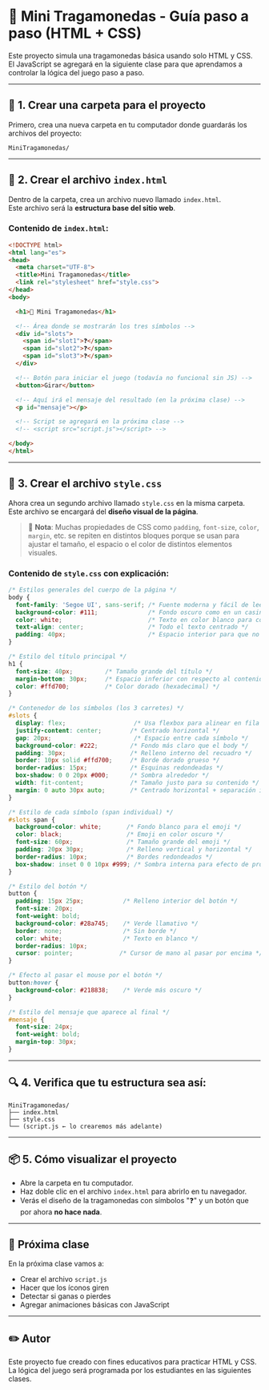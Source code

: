 # 🎰 Mini Tragamonedas - Guía paso a paso (HTML + CSS)

Este proyecto simula una tragamonedas básica usando solo HTML y CSS.  
El JavaScript se agregará en la siguiente clase para que aprendamos a controlar la lógica del juego paso a paso.

---

## 📁 1. Crear una carpeta para el proyecto

Primero, crea una nueva carpeta en tu computador donde guardarás los archivos del proyecto:

```
MiniTragamonedas/
```

---

## 📄 2. Crear el archivo `index.html`

Dentro de la carpeta, crea un archivo nuevo llamado `index.html`.  
Este archivo será la **estructura base del sitio web**.

### Contenido de `index.html`:

```html
<!DOCTYPE html>
<html lang="es">
<head>
  <meta charset="UTF-8">
  <title>Mini Tragamonedas</title>
  <link rel="stylesheet" href="style.css">
</head>
<body>

  <h1>🎰 Mini Tragamonedas</h1>

  <!-- Área donde se mostrarán los tres símbolos -->
  <div id="slots">
    <span id="slot1">❓</span>
    <span id="slot2">❓</span>
    <span id="slot3">❓</span>
  </div>

  <!-- Botón para iniciar el juego (todavía no funcional sin JS) -->
  <button>Girar</button>

  <!-- Aquí irá el mensaje del resultado (en la próxima clase) -->
  <p id="mensaje"></p>

  <!-- Script se agregará en la próxima clase -->
  <!-- <script src="script.js"></script> -->

</body>
</html>
```

---

## 🎨 3. Crear el archivo `style.css`

Ahora crea un segundo archivo llamado `style.css` en la misma carpeta.  
Este archivo se encargará del **diseño visual de la página**.

> 🧠 **Nota**: Muchas propiedades de CSS como `padding`, `font-size`, `color`, `margin`, etc. se repiten en distintos bloques porque se usan para ajustar el tamaño, el espacio o el color de distintos elementos visuales.

### Contenido de `style.css` con explicación:

```css
/* Estilos generales del cuerpo de la página */
body {
  font-family: 'Segoe UI', sans-serif; /* Fuente moderna y fácil de leer */
  background-color: #111;              /* Fondo oscuro como en un casino */
  color: white;                        /* Texto en color blanco para contraste */
  text-align: center;                  /* Todo el texto centrado */
  padding: 40px;                       /* Espacio interior para que no quede pegado al borde */
}

/* Estilo del título principal */
h1 {
  font-size: 40px;         /* Tamaño grande del título */
  margin-bottom: 30px;     /* Espacio inferior con respecto al contenido siguiente */
  color: #ffd700;          /* Color dorado (hexadecimal) */
}

/* Contenedor de los símbolos (los 3 carretes) */
#slots {
  display: flex;                   /* Usa flexbox para alinear en fila */
  justify-content: center;        /* Centrado horizontal */
  gap: 20px;                       /* Espacio entre cada símbolo */
  background-color: #222;         /* Fondo más claro que el body */
  padding: 30px;                  /* Relleno interno del recuadro */
  border: 10px solid #ffd700;     /* Borde dorado grueso */
  border-radius: 15px;            /* Esquinas redondeadas */
  box-shadow: 0 0 20px #000;      /* Sombra alrededor */
  width: fit-content;             /* Tamaño justo para su contenido */
  margin: 0 auto 30px auto;       /* Centrado horizontal + separación inferior */
}

/* Estilo de cada símbolo (span individual) */
#slots span {
  background-color: white;       /* Fondo blanco para el emoji */
  color: black;                  /* Emoji en color oscuro */
  font-size: 60px;               /* Tamaño grande del emoji */
  padding: 20px 30px;            /* Relleno vertical y horizontal */
  border-radius: 10px;           /* Bordes redondeados */
  box-shadow: inset 0 0 10px #999; /* Sombra interna para efecto de profundidad */
}

/* Estilo del botón */
button {
  padding: 15px 25px;           /* Relleno interior del botón */
  font-size: 20px;
  font-weight: bold;
  background-color: #28a745;    /* Verde llamativo */
  border: none;                 /* Sin borde */
  color: white;                 /* Texto en blanco */
  border-radius: 10px;
  cursor: pointer;             /* Cursor de mano al pasar por encima */
}

/* Efecto al pasar el mouse por el botón */
button:hover {
  background-color: #218838;    /* Verde más oscuro */
}

/* Estilo del mensaje que aparece al final */
#mensaje {
  font-size: 24px;
  font-weight: bold;
  margin-top: 30px;
}
```

---

## 🔍 4. Verifica que tu estructura sea así:

```
MiniTragamonedas/
├── index.html
├── style.css
└── (script.js ← lo crearemos más adelante)
```

---

## 📦 5. Cómo visualizar el proyecto

- Abre la carpeta en tu computador.
- Haz doble clic en el archivo `index.html` para abrirlo en tu navegador.
- Verás el diseño de la tragamonedas con símbolos "❓" y un botón que por ahora **no hace nada**.

---

## 🚀 Próxima clase

En la próxima clase vamos a:

- Crear el archivo `script.js`
- Hacer que los íconos giren
- Detectar si ganas o pierdes
- Agregar animaciones básicas con JavaScript

---

## ✏️ Autor

Este proyecto fue creado con fines educativos para practicar HTML y CSS.  
La lógica del juego será programada por los estudiantes en las siguientes clases.
